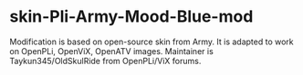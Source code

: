 skin-Pli-Army-Mood-Blue-mod
===========================

Modification is based on open-source skin from Army. It is adapted to work on OpenPLi, OpenViX, OpenATV images. Maintainer is Taykun345/OldSkulRide from OpenPLi/ViX forums.

